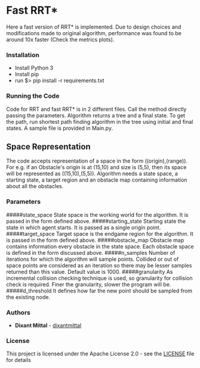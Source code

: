 # Fast RRT*

Here a fast version of RRT* is implemented. Due to design choices and modifications made to original algorithm, performance was found to be around 10x faster (Check the metrics plots).

### Installation

* Install Python 3
* Install pip
* run $> pip install -r requirements.txt

### Running the Code
Code for RRT and fast RRT* is in 2 different files. Call the method directly passing the parameters. Algorithm returns a tree and a final state. To get the path, run shortest path finding algorithm in the tree using initial and final states. A sample file is provided in Main.py.

## Space Representation

The code accepts representation of a space in the form ((origin),(range)). For e.g. if an Obstacle's origin is at (15,10) and size is (5,5), then its space will be represented as ((15,10),(5,5)). Algorithm needs a state space, a starting state, a target region and an obstacle map containing information about all the obstacles.

### Parameters
#####state_space
State space is the working world for the algorithm. It is passed in the form defined above.
#####starting_state
Starting state the state in which agent starts. It is passed as a single origin point.
#####target_space
Target space is the endgame region for the algorithm. It is passed in the form defined above.
#####obstacle_map
Obstacle map contains information every obstacle in the state space. Each obstacle space is defined in the form discussed above.
#####n_samples
Number of iterations for which the algorithm will sample points. Collided or out of space points are considered as an iteration so there may be lesser samples returned than this value. Default value is 1000.
#####granularity
As incremental collision checking technique is used, so granularity for collision check is required. Finer the granularity, slower the program will be.
#####d_threshold
It defines how far the new point should be sampled from the existing node.

### Authors

* **Dixant Mittal** - [dixantmittal](https://github.com/dixantmittal)

### License

This project is licensed under the Apache License 2.0 - see the [LICENSE](LICENSE) file for details